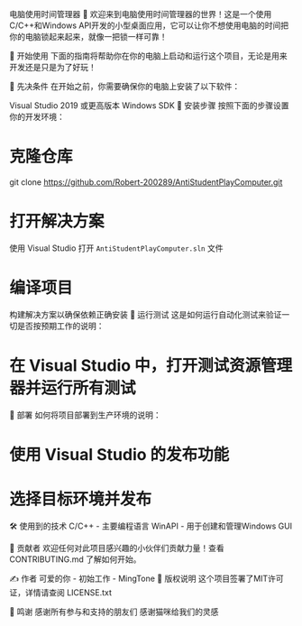 电脑使用时间管理器 🐾
欢迎来到电脑使用时间管理器的世界！这是一个使用C/C++和Windows API开发的小型桌面应用，它可以让你不想使用电脑的时间把你的电脑锁起来起来，就像一把锁一样可靠！

🎈 开始使用
下面的指南将帮助你在你的电脑上启动和运行这个项目，无论是用来开发还是只是为了好玩！

🧐 先决条件
在开始之前，你需要确保你的电脑上安装了以下软件：

Visual Studio 2019 或更高版本
Windows SDK
🚀 安装步骤
按照下面的步骤设置你的开发环境：


# 克隆仓库
git clone https://github.com/Robert-200289/AntiStudentPlayComputer.git

# 打开解决方案
使用 Visual Studio 打开 `AntiStudentPlayComputer.sln` 文件

# 编译项目
构建解决方案以确保依赖正确安装
🧪 运行测试
这是如何运行自动化测试来验证一切是否按预期工作的说明：


# 在 Visual Studio 中，打开测试资源管理器并运行所有测试
🎁 部署
如何将项目部署到生产环境的说明：


# 使用 Visual Studio 的发布功能
# 选择目标环境并发布
🛠 使用到的技术
C/C++ - 主要编程语言
WinAPI - 用于创建和管理Windows GUI

🌟 贡献者
欢迎任何对此项目感兴趣的小伙伴们贡献力量！查看 CONTRIBUTING.md 了解如何开始。

✍️ 作者
可爱的你 - 初始工作 - MingTone
📄 版权说明
这个项目签署了MIT许可证，详情请查阅 LICENSE.txt

💖 鸣谢
感谢所有参与和支持的朋友们
感谢猫咪给我们的灵感
